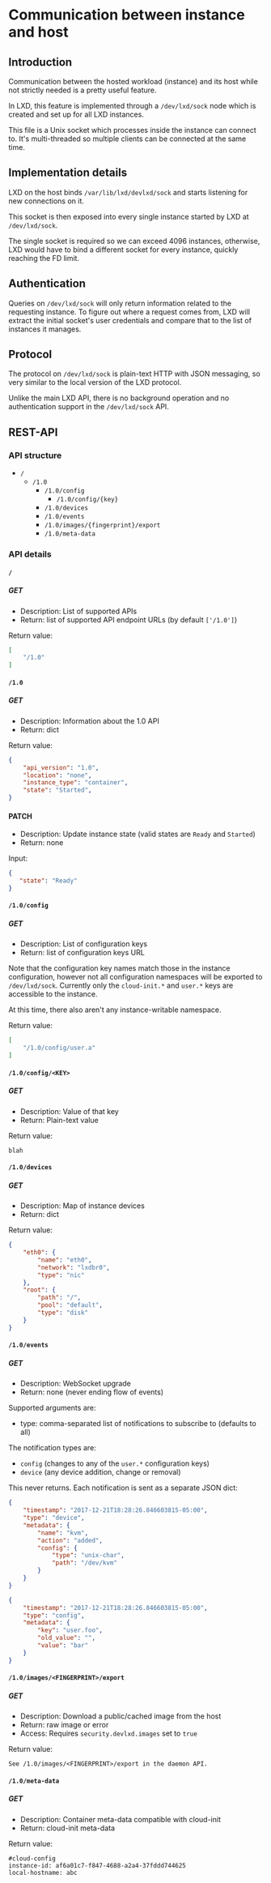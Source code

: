 # Communication between instance and host

## Introduction

Communication between the hosted workload (instance) and its host while
not strictly needed is a pretty useful feature.

In LXD, this feature is implemented through a `/dev/lxd/sock` node which is
created and set up for all LXD instances.

This file is a Unix socket which processes inside the instance can
connect to. It's multi-threaded so multiple clients can be connected at the
same time.

## Implementation details

LXD on the host binds `/var/lib/lxd/devlxd/sock` and starts listening for new
connections on it.

This socket is then exposed into every single instance started by
LXD at `/dev/lxd/sock`.

The single socket is required so we can exceed 4096 instances, otherwise,
LXD would have to bind a different socket for every instance, quickly
reaching the FD limit.

## Authentication

Queries on `/dev/lxd/sock` will only return information related to the
requesting instance. To figure out where a request comes from, LXD will
extract the initial socket's user credentials and compare that to the list of
instances it manages.

## Protocol

The protocol on `/dev/lxd/sock` is plain-text HTTP with JSON messaging, so very
similar to the local version of the LXD protocol.

Unlike the main LXD API, there is no background operation and no
authentication support in the `/dev/lxd/sock` API.

## REST-API

### API structure
 * `/`
   * `/1.0`
     * `/1.0/config`
       * `/1.0/config/{key}`
     * `/1.0/devices`
     * `/1.0/events`
     * `/1.0/images/{fingerprint}/export`
     * `/1.0/meta-data`

### API details

#### `/`

##### GET
 * Description: List of supported APIs
 * Return: list of supported API endpoint URLs (by default `['/1.0']`)

Return value:

```json
[
    "/1.0"
]
```

#### `/1.0`

##### GET
 * Description: Information about the 1.0 API
 * Return: dict

Return value:

```json
{
    "api_version": "1.0",
    "location": "none",
    "instance_type": "container",
    "state": "Started",
}
```

#### PATCH
 * Description: Update instance state (valid states are `Ready` and `Started`)
 * Return: none

 Input:

 ```json
 {
    "state": "Ready"
 }
```

#### `/1.0/config`
##### GET
 * Description: List of configuration keys
 * Return: list of configuration keys URL

Note that the configuration key names match those in the instance
configuration, however not all configuration namespaces will be exported to
`/dev/lxd/sock`.
Currently only the `cloud-init.*` and `user.*` keys are accessible to the instance.

At this time, there also aren't any instance-writable namespace.

Return value:

```json
[
    "/1.0/config/user.a"
]
```

#### `/1.0/config/<KEY>`

##### GET
 * Description: Value of that key
 * Return: Plain-text value

Return value:

    blah

#### `/1.0/devices`

##### GET
 * Description: Map of instance devices
 * Return: dict

Return value:

```json
{
    "eth0": {
        "name": "eth0",
        "network": "lxdbr0",
        "type": "nic"
    },
    "root": {
        "path": "/",
        "pool": "default",
        "type": "disk"
    }
}
```

#### `/1.0/events`

##### GET
 * Description: WebSocket upgrade
 * Return: none (never ending flow of events)

Supported arguments are:

 * type: comma-separated list of notifications to subscribe to (defaults to all)

The notification types are:

 * `config` (changes to any of the `user.*` configuration keys)
 * `device` (any device addition, change or removal)

This never returns. Each notification is sent as a separate JSON dict:

```json
{
    "timestamp": "2017-12-21T18:28:26.846603815-05:00",
    "type": "device",
    "metadata": {
        "name": "kvm",
        "action": "added",
        "config": {
            "type": "unix-char",
            "path": "/dev/kvm"
        }
    }
}
```

```json
{
    "timestamp": "2017-12-21T18:28:26.846603815-05:00",
    "type": "config",
    "metadata": {
        "key": "user.foo",
        "old_value": "",
        "value": "bar"
    }
}
```

#### `/1.0/images/<FINGERPRINT>/export`

##### GET
 * Description: Download a public/cached image from the host
 * Return: raw image or error
 * Access: Requires `security.devlxd.images` set to `true`

Return value:

    See /1.0/images/<FINGERPRINT>/export in the daemon API.


#### `/1.0/meta-data`

##### GET
 * Description: Container meta-data compatible with cloud-init
 * Return: cloud-init meta-data

Return value:

    #cloud-config
    instance-id: af6a01c7-f847-4688-a2a4-37fddd744625
    local-hostname: abc
